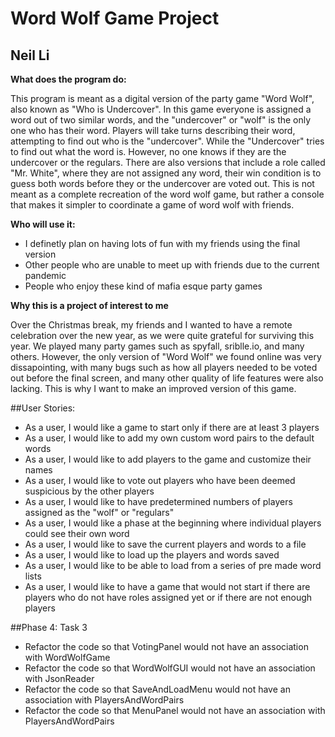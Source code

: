 # Word Wolf Game Project

## Neil Li

**What does the program do:**

This program is meant as a digital version of the party game "Word Wolf", also known as
"Who is Undercover". In this game everyone is assigned a word out of two similar words, and
the "undercover" or "wolf" is the only one who has their word. Players will take turns
describing their word, attempting to find out who is the "undercover". While the "Undercover"
tries to find out what the word is. However, no one knows if they are the undercover or the regulars. 
There are also versions that include a role called "Mr. White", where they are not assigned any word,
their win condition is to guess both words before they or the undercover are voted out. This is not meant
as a complete recreation of the word wolf game, but rather a console that makes it simpler to coordinate a
game of word wolf with friends.

**Who will use it:**

- I definetly plan on having lots of fun with my friends using the final version
- Other people who are unable to meet up with friends due to the current pandemic
- People who enjoy these kind of mafia esque party games

**Why this is a project of interest to me**

Over the Christmas break, my friends and I wanted to have a remote celebration over the new year, as we
were quite grateful for surviving this year. We played many party games such as spyfall, sriblle.io, and
many others. However, the only version of "Word Wolf" we found online was very dissapointing, with many bugs
such as how all players needed to be voted out before the final screen, and many other quality of life features
were also lacking. This is why I want to make an improved version of this game.

##User Stories:

- As a user, I would like a game to start only if there are at least 3 players
- As a user, I would like to add my own custom word pairs to the default words
- As a user, I would like to add players to the game and customize their names
- As a user, I would like to vote out players who have been deemed suspicious by the other players
- As a user, I would like to have predetermined numbers of players assigned as the "wolf" or "regulars"
- As a user, I would like a phase at the beginning where individual players could see their own word
- As a user, I would like to save the current players and words to a file
- As a user, I would like to load up the players and words saved
- As a user, I would like to be able to load from a series of pre made word lists
- As a user, I would like to have a game that would not start if there are players who do not have roles
assigned yet or if there are not enough players

##Phase 4: Task 3
- Refactor the code so that VotingPanel would not have an association with WordWolfGame
- Refactor the code so that WordWolfGUI would not have an association with JsonReader
- Refactor the code so that SaveAndLoadMenu would not have an association with PlayersAndWordPairs
- Refactor the code so that MenuPanel would not have an association with PlayersAndWordPairs